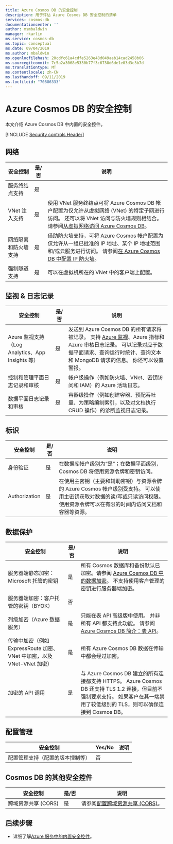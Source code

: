 ```yaml
---
title: Azure Cosmos DB 的安全控制
description: 用于评估 Azure Cosmos DB 安全控制的清单
services: cosmos-db
documentationcenter: ''
author: msmbaldwin
manager: rkarlin
ms.service: cosmos-db
ms.topic: conceptual
ms.date: 09/04/2019
ms.author: mbaldwin
ms.openlocfilehash: 20cdfc61a4cdfe5263e48d049aab14cad2458b06
ms.sourcegitcommit: 7c5a2a3068e5330b77f3c6738d6de1e03d3c3b7d
ms.translationtype: MT
ms.contentlocale: zh-CN
ms.lasthandoff: 09/11/2019
ms.locfileid: "70886333"
---
```

# <a name="security-controls-for-azure-cosmos-db"></a>Azure Cosmos DB 的安全控制

本文介绍 Azure Cosmos DB 中内置的安全控件。

[!INCLUDE [Security controls Header](../../includes/security-controls-header.md)]

## <a name="network"></a>网络

| 安全控制 | 是/否 | 说明 |
|---|---|--|
| 服务终结点支持| 是 |  |
| VNet 注入支持| 是 | 使用 VNet 服务终结点可将 Azure Cosmos DB 帐户配置为仅允许从虚拟网络 (VNet) 的特定子网进行访问。 还可以将 VNet 访问与防火墙规则相结合。  请参阅[从虚拟网络访问 Azure Cosmos DB](VNet-service-endpoint.md)。 |
| 网络隔离和防火墙支持| 是 | 借助防火墙支持，可将 Azure Cosmos 帐户配置为仅允许从一组已批准的 IP 地址、某个 IP 地址范围和/或云服务进行访问。 请参阅[在 Azure Cosmos DB 中配置 IP 防火墙](how-to-configure-firewall.md)。|
| 强制隧道支持| 是 | 可以在虚拟机所在的 VNet 中的客户端上配置。   |

## <a name="monitoring--logging"></a>监视 & 日志记录

| 安全控制 | 是/否 | 说明|
|---|---|--|
| Azure 监视支持（Log Analytics、App Insights 等）| 是 | 发送到 Azure Cosmos DB 的所有请求将被记录。 支持 [Azure 监视](../azure-monitor/overview.md)、Azure 指标和 Azure 审核日志记录。  可以记录对应于数据平面请求、查询运行时统计、查询文本和 MongoDB 请求的信息。 你还可以设置警报。 |
| 控制和管理平面日志记录和审核| 是 | 帐户级操作（例如防火墙、VNet、密钥访问和 IAM）的 Azure 活动日志。 |
| 数据平面日志记录和审核 | 是 | 容器级操作（例如创建容器、预配吞吐量、为策略编制索引，以及对文档执行 CRUD 操作）的诊断监视日志记录。 |

## <a name="identity"></a>标识

| 安全控制 | 是/否 | 说明|
|---|---|--|
| 身份验证| 是 | 在数据库帐户级别为“是”；在数据平面级别，Cosmos DB 将使用资源令牌和密钥访问。 |
| Authorization| 是 | 在使用主密钥（主要和辅助密钥）与资源令牌的 Azure Cosmos 帐户级别受支持。 可以使用主密钥获取对数据的读/写或只读访问权限。 使用资源令牌可以在有限的时间内访问文档和容器等资源。 |

## <a name="data-protection"></a>数据保护

| 安全控制 | 是/否 | 说明 |
|---|---|--|
| 服务器端静态加密：Microsoft 托管的密钥 | 是 | 所有 Cosmos 数据库和备份默认已加密。请参阅 [Azure Cosmos DB 中的数据加密](database-encryption-at-rest.md)。 不支持使用客户管理的密钥进行服务器端加密。 |
| 服务器端加密：客户托管的密钥（BYOK） | 否 |  |
| 列级加密（Azure 数据服务）| 是 | 只能在表 API 高级版中使用。 并非所有 API 都支持此功能。 请参阅 [Azure Cosmos DB 简介：表 API](table-introduction.md)。 |
| 传输中加密（例如 ExpressRoute 加密、VNet 中加密，以及 VNet-VNet 加密）| 是 | 所有 Azure Cosmos DB 数据在传输中都会经过加密。 |
| 加密的 API 调用| 是 | 与 Azure Cosmos DB 建立的所有连接都支持 HTTPS。 Azure Cosmos DB 还支持 TLS 1.2 连接，但目前不强制要求支持。 如果客户在其一端禁用了较低级别的 TLS，则可以确保连接到 Cosmos DB。  |

## <a name="configuration-management"></a>配置管理

| 安全控制 | Yes/No | 说明|
|---|---|--|
| 配置管理支持（配置的版本控制等）| 否  | | 

## <a name="additional-security-controls-for-cosmos-db"></a>Cosmos DB 的其他安全控件

| 安全控制 | 是/否 | 说明|
|---|---|--|
| 跨域资源共享 (CORS) | 是 | 请参阅[配置跨域资源共享 (CORS)](how-to-configure-cross-origin-resource-sharing.md)。 |

## <a name="next-steps"></a>后续步骤

- 详细了解[Azure 服务中的内置安全控件](../security/fundamentals/security-controls.md)。
